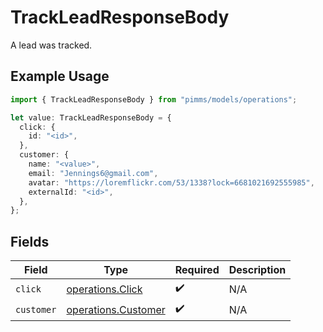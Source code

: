 # TrackLeadResponseBody

A lead was tracked.

## Example Usage

```typescript
import { TrackLeadResponseBody } from "pimms/models/operations";

let value: TrackLeadResponseBody = {
  click: {
    id: "<id>",
  },
  customer: {
    name: "<value>",
    email: "Jennings6@gmail.com",
    avatar: "https://loremflickr.com/53/1338?lock=6681021692555985",
    externalId: "<id>",
  },
};
```

## Fields

| Field                                                      | Type                                                       | Required                                                   | Description                                                |
| ---------------------------------------------------------- | ---------------------------------------------------------- | ---------------------------------------------------------- | ---------------------------------------------------------- |
| `click`                                                    | [operations.Click](../../models/operations/click.md)       | :heavy_check_mark:                                         | N/A                                                        |
| `customer`                                                 | [operations.Customer](../../models/operations/customer.md) | :heavy_check_mark:                                         | N/A                                                        |